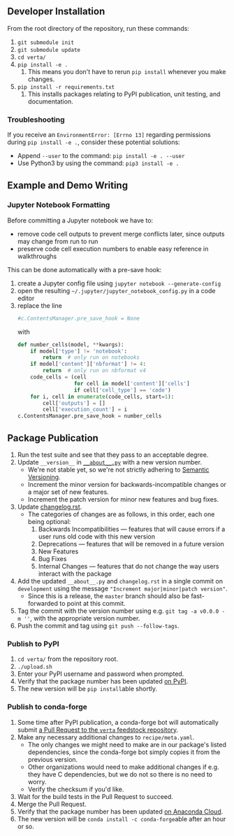 ## Developer Installation

From the root directory of the repository, run these commands:
1. `git submodule init`
1. `git submodule update`
1. `cd verta/`
1. `pip install -e .`
   1. This means you don't have to rerun `pip install` whenever you make changes.
1. `pip install -r requirements.txt`
   1. This installs packages relating to PyPI publication, unit testing, and documentation.

### Troubleshooting

If you receive an `EnvironmentError: [Errno 13]` regarding permissions during `pip install -e .`, consider these potential solutions:
- Append `--user` to the command: `pip install -e . --user`
- Use Python3 by using the command: `pip3 install -e .`

## Example and Demo Writing

### Jupyter Notebook Formatting

Before committing a Jupyter notebook we have to:
- remove code cell outputs to prevent merge conflicts later, since outputs may change from run to run
- preserve code cell execution numbers to enable easy reference in walkthroughs

This can be done automatically with a pre-save hook:
1. create a Jupyter config file using `jupyter notebook --generate-config`
1. open the resulting `~/.jupyter/jupyter_notebook_config.py` in a code editor
1. replace the line
   ```python
   #c.ContentsManager.pre_save_hook = None
   ```
   with
   ```python
   def number_cells(model, **kwargs):
       if model['type'] != 'notebook':
           return  # only run on notebooks
       if model['content']['nbformat'] != 4:
           return  # only run on nbformat v4
       code_cells = (cell
                     for cell in model['content']['cells']
                     if cell['cell_type'] == 'code')
       for i, cell in enumerate(code_cells, start=1):
           cell['outputs'] = []
           cell['execution_count'] = i
   c.ContentsManager.pre_save_hook = number_cells
   ```

## Package Publication

1. Run the test suite and see that they pass to an acceptable degree.
1. Update `__version__` in [`__about__.py`](https://github.com/VertaAI/modeldb-client/blob/development/verta/verta/__about__.py) with a new version number.
   - We're not stable yet, so we're not strictly adhering to [Semantic Versioning](https://semver.org/).
   - Increment the minor version for backwards-incompatible changes or a major set of new features.
   - Increment the patch version for minor new features and bug fixes.
1. Update [changelog.rst](https://github.com/VertaAI/modeldb-client/blob/development/verta/docs/reference/changelog.rst).
   - The categories of changes are as follows, in this order, each one being optional:
     1. Backwards Incompatibilities — features that will cause errors if a user runs old code with this new version
     1. Deprecations — features that will be removed in a future version
     1. New Features
     1. Bug Fixes
     1. Internal Changes — features that do not change the way users interact with the package
1. Add the updated `__about__.py` and `changelog.rst` in a single commit on `development` using the message `"Increment major|minor|patch version"`.
   - Since this is a release, the `master` branch should also be fast-forwarded to point at this commit.
1. Tag the commit with the version number using e.g. `git tag -a v0.0.0 -m ''`, with the appropriate version number.
1. Push the commit and tag using `git push --follow-tags`.

### Publish to PyPI

1. `cd verta/` from the repository root.
1. `./upload.sh`
1. Enter your PyPI username and password when prompted.
1. Verify that the package number has been updated [on PyPI](https://pypi.org/project/verta/).
1. The new version will be `pip install`able shortly.

### Publish to conda-forge

1. Some time after PyPI publication, a conda-forge bot will automatically submit [a Pull Request to the `verta` feedstock repository](https://github.com/conda-forge/verta-feedstock/pulls).
1. Make any necessary additional changes to `recipe/meta.yaml`.
   - The only changes we might need to make are in our package's listed dependencies, since the conda-forge bot simply copies it from the previous version.
   - Other organizations would need to make additional changes if e.g. they have C dependencies, but we do not so there is no need to worry.
   - Verify the checksum if you'd like.
1. Wait for the build tests in the Pull Request to succeed.
1. Merge the Pull Request.
1. Verify that the package number has been updated [on Anaconda Cloud](https://anaconda.org/conda-forge/verta).
1. The new version will be `conda install -c conda-forge`able after an hour or so.

